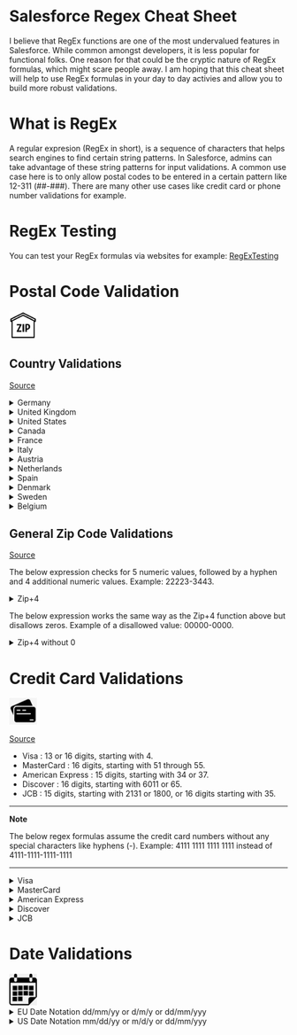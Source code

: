 # Salesforce Regex Cheat Sheet

I believe that RegEx functions are one of the most undervalued features in Salesforce. While common amongst developers, it is less popular for functional folks. One reason for that could be the cryptic nature of RegEx formulas, which might scare people away. I am hoping that this cheat sheet will help to use RegEx formulas in your day to day activies and allow you to build more robust validations.

# What is RegEx

A regular expresion (RegEx in short), is a sequence of characters that helps search engines to find certain string patterns. In Salesforce, admins can take advantage of these string patterns for input validations. A common use case here is to only allow postal codes to be entered in a certain pattern like 12-311 (##-###). There are many other use cases like credit card or phone number validations for example.

# RegEx Testing

You can test your RegEx formulas via websites for example: [RegExTesting](https://www.regextester.com)

# Postal Code Validation

<img src="img/postalCode.png" alt="calendar icon" width="50"/>

## Country Validations

[Source](https://stackoverflow.com/questions/7926687/regular-expression-german-zip-codes)

<details>
  <summary>Germany</summary>

```javascript
\b((?:0[1-46-9]\d{3})|(?:[1-357-9]\d{4})|(?:[4][0-24-9]\d{3})|(?:[6][013-9]\d{3}))\b
```

</details>

<details>
  <summary>United Kingdom</summary>

```javascript
^(GIR|[A-Z]\d[A-Z\d]??|[A-Z]{2}\d[A-Z\d]??)[ ]??(\d[A-Z]{2})$
```

</details>

<details>
  <summary>United States</summary>

```javascript
^\d{5}([\-]?\d{4})?$
```

</details>

<details>
  <summary>Canada</summary>

```javascript
^([ABCEGHJKLMNPRSTVXY]\d[ABCEGHJKLMNPRSTVWXYZ])\ {0,1}(\d[ABCEGHJKLMNPRSTVWXYZ]\d)$
```

</details>

<details>
  <summary>France</summary>

```javascript
^(F-)?((2[A|B])|[0-9]{2})[0-9]{3}$
```

</details>

<details>
  <summary>Italy</summary>

```javascript
^(V-|I-)?[0-9]{5}$
```

</details>

<details>
  <summary>Austria</summary>

```javascript
^(0[289][0-9]{2})|([1345689][0-9]{3})|(2[0-8][0-9]{2})|(290[0-9])|(291[0-4])|(7[0-4][0-9]{2})|(7[8-9][0-9]{2})$
```

</details>

<details>
  <summary>Netherlands</summary>

```javascript
^[1-9][0-9]{3}\s?([a-zA-Z]{2})?$
```

</details>

<details>
  <summary>Spain</summary>

```javascript
^([1-9]{2}|[0-9][1-9]|[1-9][0-9])[0-9]{3}$
```

</details>

<details>
  <summary>Denmark</summary>

```javascript
^([D-d][K-k])?( |-)?[1-9]{1}[0-9]{3}$
```

</details>

<details>
  <summary>Sweden</summary>

```javascript
^(s-|S-){0,1}[0-9]{3}\s?[0-9]{2}$
```

</details>

<details>
  <summary>Belgium</summary>

```javascript
^[1-9]{1}[0-9]{3}$
```

</details>

## General Zip Code Validations

[Source](http://regexlib.com/Search.aspx?k=zip&c=-1&m=-1&ps=20)

The below expression checks for 5 numeric values, followed by a hyphen and 4 additional numeric values. Example: 22223-3443.

<details>
  <summary>Zip+4</summary>

```javascript
^\d{5}-\d{4}$
```

</details>

The below expression works the same way as the Zip+4 function above but disallows zeros. Example of a disallowed value: 00000-0000.

<details>
  <summary>Zip+4 without 0 </summary>

```javascript
^(?(^00000(|-0000))|(\d{5}(|-\d{4})))$
```

</details>

# Credit Card Validations

<img src="img/creditCard.png" alt="calendar icon" width="50"/>

[Source](https://www.validcreditcardnumber.com/)

-   Visa : 13 or 16 digits, starting with 4.
-   MasterCard : 16 digits, starting with 51 through 55.
-   American Express : 15 digits, starting with 34 or 37.
-   Discover : 16 digits, starting with 6011 or 65.
-   JCB : 15 digits, starting with 2131 or 1800, or 16 digits starting with 35.

---

**Note**

The below regex formulas assume the credit card numbers without any special characters like hyphens (-).
Example: 4111 1111 1111 1111 instead of 4111-1111-1111-1111

---

<details>
  <summary>Visa</summary>

```javascript
^4[0-9]{12}(?:[0-9]{3})?$
```

</details>

<details>
  <summary>MasterCard</summary>

```javascript
^(?:5[1-5][0-9]{2}|222[1-9]|22[3-9][0-9]|2[3-6][0-9]{2}|27[01][0-9]|2720)[0-9]{12}$
```

</details>

<details>
  <summary>American Express</summary>

```javascript
^3[47][0-9]{13}$
```

</details>

<details>
  <summary>Discover</summary>

```javascript
^6(?:011|5[0-9]{2})[0-9]{12}$
```

</details>

<details>
  <summary>JCB</summary>

```javascript
^(?:2131|1800|35\d{3})\d{11}$
```

</details>

# Date Validations

<img src="img/calendar.png" alt="calendar icon" width="50"/>

<details>
  <summary>EU Date Notation dd/mm/yy or d/m/y or dd/mm/yyy </summary>
	
This expression validates dates in the ITALIAN d/m/y format from 1/1/1600 - 31/12/9999. The days are validated for the given month and year. Leap years are validated for all 4 digits years from 1600-9999, and all 2 digits years except 00 since it could be any century (1900, 2000, 2100). Days and months must be 1 or 2 digits and may have leading zeros. Years must be 2 or 4 digit years. 4 digit years must be between 1600 and 9999. Date separator may be a slash (/), dash (-), or period (.)

Allowed Values: 29/02/1972 | 5-9-98 | 10-11-2002 <br/>
Non-Allowed Values: 29/02/2003 (non leap year) | 12/13/2002 | 1-1-1500 <br/>

```javascript
^(?:(?:31(\/|-|\.)(?:0?[13578]|1[02]))\1|(?:(?:29|30)(\/|-|\.)(?:0?[1,3-9]|1[0-2])\2))(?:(?:1[6-9]|[2-9]\d)?\d{2})$|^(?:29(\/|-|\.)0?2\3(?:(?:(?:1[6-9]|[2-9]\d)?(?:0[48]|[2468][048]|[13579][26])|(?:(?:16|[2468][048]|[3579][26])00))))$|^(?:0?[1-9]|1\d|2[0-8])(\/|-|\.)(?:(?:0?[1-9])|(?:1[0-2]))\4(?:(?:1[6-9]|[2-9]\d)?\d{2})$
```

</details>

<details>
  <summary>US Date Notation mm/dd/yy or m/d/y or dd/mm/yyy </summary>
	
MM/dd/yyyy with leap years. Valid since year 1900. MM and DD could have 1 or 2 digits : M/d/yyyy or MM/d/yyyy or M/dd/yyy

Allowed Values: 01/31/1905 | 1/9/1900 | 2/29/1904 <br/>
Non-Allowed Values: 31/01/2005 | 02/29/2005 | 2/29/2005 <br/>

```javascript
^(?:(?:31(\/|-|\.)(?:0?[13578]|1[02]))\1|(?:(?:29|30)(\/|-|\.)(?:0?[1,3-9]|1[0-2])\2))(?:(?:1[6-9]|[2-9]\d)?\d{2})$|^(?:29(\/|-|\.)0?2\3(?:(?:(?:1[6-9]|[2-9]\d)?(?:0[48]|[2468][048]|[13579][26])|(?:(?:16|[2468][048]|[3579][26])00))))$|^(?:0?[1-9]|1\d|2[0-8])(\/|-|\.)(?:(?:0?[1-9])|(?:1[0-2]))\4(?:(?:1[6-9]|[2-9]\d)?\d{2})$
```

</details>
